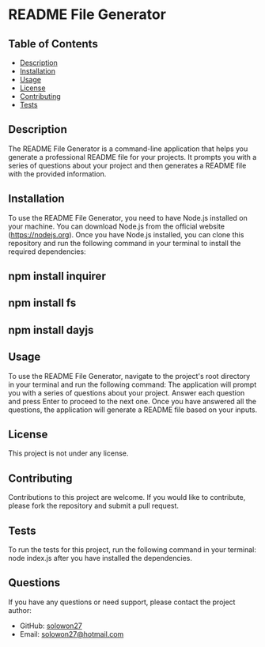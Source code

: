 # README File Generator

## Table of Contents
* [Description](#description) 
* [Installation](#installation)
* [Usage](#usage)
* [License](#license)
* [Contributing](#contributing)
* [Tests](#tests)


## Description
The README File Generator is a command-line application that helps you generate a professional README file for your projects. It prompts you with a series of questions about your project and then generates a README file with the provided information.

## Installation
To use the README File Generator, you need to have Node.js installed on your machine. You can download Node.js from the official website (https://nodejs.org). Once you have Node.js installed, you can clone this repository and run the following command in your terminal to install the required dependencies:
## npm install inquirer
## npm install fs
## npm install dayjs


## Usage
To use the README File Generator, navigate to the project's root directory in your terminal and run the following command:
The application will prompt you with a series of questions about your project. Answer each question and press Enter to proceed to the next one. Once you have answered all the questions, the application will generate a README file based on your inputs.

## License
This project is not under any license.

## Contributing
Contributions to this project are welcome. If you would like to contribute, please fork the repository and submit a pull request.

## Tests
To run the tests for this project, run the following command in your terminal:
node index.js after you have installed the dependencies.

## Questions
If you have any questions or need support, please contact the project author:

- GitHub: [solowon27](https://github.com/solowon27)
- Email: solowon27@hotmail.com




